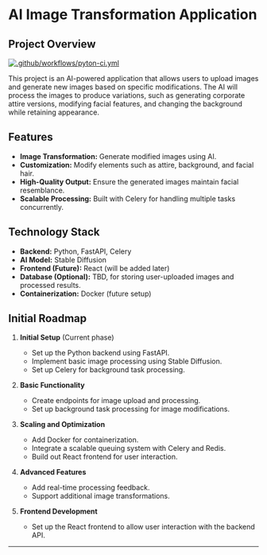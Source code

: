 # AI Image Transformation Application

## Project Overview

[![.github/workflows/pyton-ci.yml](https://github.com/lurldgbodex/ai-magery/actions/workflows/pyton-ci.yml/badge.svg)](https://github.com/lurldgbodex/ai-magery/actions/workflows/pyton-ci.yml)

This project is an AI-powered application that allows users to upload images and generate new images based on specific modifications. The AI will process the images to produce variations, such as generating corporate attire versions, modifying facial features, and changing the background while retaining appearance.

## Features

- **Image Transformation:** Generate modified images using AI.
- **Customization:** Modify elements such as attire, background, and facial hair.
- **High-Quality Output:** Ensure the generated images maintain facial resemblance.
- **Scalable Processing:** Built with Celery for handling multiple tasks concurrently.

## Technology Stack

- **Backend:** Python, FastAPI, Celery
- **AI Model:** Stable Diffusion
- **Frontend (Future):** React (will be added later)
- **Database (Optional):** TBD, for storing user-uploaded images and processed results.
- **Containerization:** Docker (future setup)

## Initial Roadmap

1. **Initial Setup** (Current phase)

   - Set up the Python backend using FastAPI.
   - Implement basic image processing using Stable Diffusion.
   - Set up Celery for background task processing.

2. **Basic Functionality**

   - Create endpoints for image upload and processing.
   - Set up background task processing for image modifications.

3. **Scaling and Optimization**

   - Add Docker for containerization.
   - Integrate a scalable queuing system with Celery and Redis.
   - Build out React frontend for user interaction.

4. **Advanced Features**

   - Add real-time processing feedback.
   - Support additional image transformations.

5. **Frontend Development**
   - Set up the React frontend to allow user interaction with the backend API.

---
